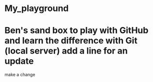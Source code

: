 # My_playground
Ben's sand box to play with GitHub and learn the difference with Git (local server)
add a line for an update
=======
make a change
